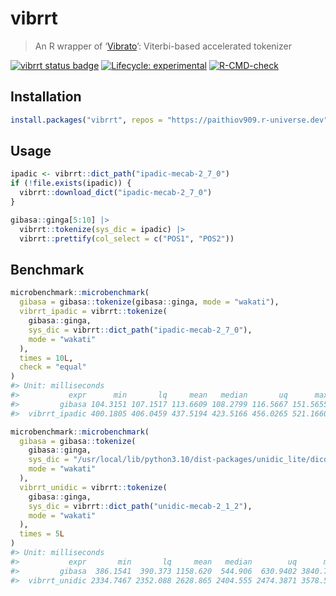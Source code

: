 
<!-- README.md is generated from README.Rmd. Please edit that file -->

# vibrrt

> An R wrapper of ‘[Vibrato](https://github.com/daac-tools/vibrato)’:
> Viterbi-based accelerated tokenizer

<!-- badges: start -->

[![vibrrt status
badge](https://paithiov909.r-universe.dev/badges/vibrrt)](https://paithiov909.r-universe.dev)
[![Lifecycle:
experimental](https://img.shields.io/badge/lifecycle-experimental-orange.svg)](https://lifecycle.r-lib.org/articles/stages.html#experimental)
[![R-CMD-check](https://github.com/paithiov909/vibrrt/actions/workflows/R-CMD-check.yaml/badge.svg)](https://github.com/paithiov909/vibrrt/actions/workflows/R-CMD-check.yaml)
<!-- badges: end -->

## Installation

``` r
install.packages("vibrrt", repos = "https://paithiov909.r-universe.dev")
```

## Usage

``` r
ipadic <- vibrrt::dict_path("ipadic-mecab-2_7_0")
if (!file.exists(ipadic)) {
  vibrrt::download_dict("ipadic-mecab-2_7_0")
}

gibasa::ginga[5:10] |>
  vibrrt::tokenize(sys_dic = ipadic) |>
  vibrrt::prettify(col_select = c("POS1", "POS2"))
```

## Benchmark

``` r
microbenchmark::microbenchmark(
  gibasa = gibasa::tokenize(gibasa::ginga, mode = "wakati"),
  vibrrt_ipadic = vibrrt::tokenize(
    gibasa::ginga,
    sys_dic = vibrrt::dict_path("ipadic-mecab-2_7_0"),
    mode = "wakati"
  ),
  times = 10L,
  check = "equal"
)
#> Unit: milliseconds
#>           expr      min       lq     mean   median       uq      max neval
#>         gibasa 104.3151 107.1517 113.6609 108.2799 116.5667 151.5655    10
#>  vibrrt_ipadic 400.1805 406.0459 437.5194 423.5166 456.0265 521.1660    10
```

``` r
microbenchmark::microbenchmark(
  gibasa = gibasa::tokenize(
    gibasa::ginga,
    sys_dic = "/usr/local/lib/python3.10/dist-packages/unidic_lite/dicdir",
    mode = "wakati"
  ),
  vibrrt_unidic = vibrrt::tokenize(
    gibasa::ginga,
    sys_dic = vibrrt::dict_path("unidic-mecab-2_1_2"),
    mode = "wakati"
  ),
  times = 5L
)
#> Unit: milliseconds
#>           expr       min       lq     mean   median        uq      max neval
#>         gibasa  386.1541  390.373 1158.620  544.906  630.9402 3840.727     5
#>  vibrrt_unidic 2334.7467 2352.088 2628.865 2404.555 2474.3871 3578.548     5
```
